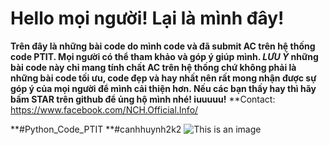 # Hello mọi người! Lại là mình đây!
**Trên đây là những bài code do mình code và đã submit AC trên hệ thống code PTIT. Mọi người có thể tham khảo và góp ý giúp mình. _LƯU Ý_ những bài code này chỉ mang tính chất AC trên hệ thống chứ không phải là những bài code tối ưu, code đẹp và hay nhất nên rất mong nhận được sự góp ý của mọi người để mình cải thiện hơn. Nếu các bạn thấy hay thì hãy bấm STAR trên github để ủng hộ mình nhé! iuuuuu!**
**Contact: https://www.facebook.com/NCH.Official.Info/

**#Python_Code_PTIT
**#canhhuynh2k2
![This is an image](https://i.pinimg.com/originals/51/07/75/510775920002ed607ff0a5582932214a.png)
